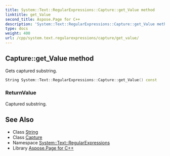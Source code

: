 ```yaml
---
title: System::Text::RegularExpressions::Capture::get_Value method
linktitle: get_Value
second_title: Aspose.Page for C++
description: 'System::Text::RegularExpressions::Capture::get_Value method. Gets captured substring in C++.'
type: docs
weight: 400
url: /cpp/system.text.regularexpressions/capture/get_value/
---
```

## Capture::get_Value method


Gets captured substring.

```cpp
String System::Text::RegularExpressions::Capture::get_Value() const
```


### ReturnValue

Captured substring.

## See Also

* Class [String](../../../system/string/)
* Class [Capture](../)
* Namespace [System::Text::RegularExpressions](../../)
* Library [Aspose.Page for C++](../../../)
